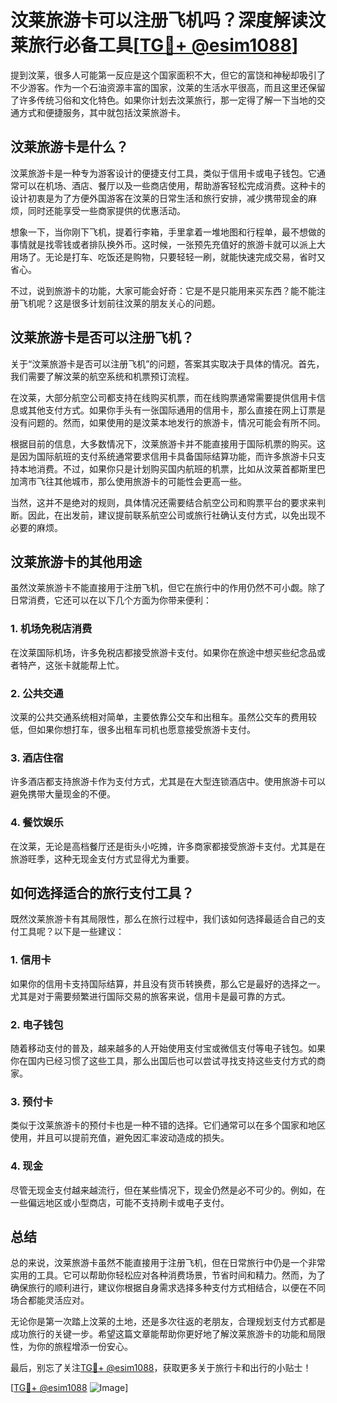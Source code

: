 # 汶莱旅游卡可以注册飞机吗？深度解读汶莱旅行必备工具[[TG💪+ @esim1088](https://t.me/s/esim1088)]

提到汶莱，很多人可能第一反应是这个国家面积不大，但它的富饶和神秘却吸引了不少游客。作为一个石油资源丰富的国家，汶莱的生活水平很高，而且这里还保留了许多传统习俗和文化特色。如果你计划去汶莱旅行，那一定得了解一下当地的交通方式和便捷服务，其中就包括汶莱旅游卡。

## 汶莱旅游卡是什么？

汶莱旅游卡是一种专为游客设计的便捷支付工具，类似于信用卡或电子钱包。它通常可以在机场、酒店、餐厅以及一些商店使用，帮助游客轻松完成消费。这种卡的设计初衷是为了方便外国游客在汶莱的日常生活和旅行安排，减少携带现金的麻烦，同时还能享受一些商家提供的优惠活动。

想象一下，当你刚下飞机，提着行李箱，手里拿着一堆地图和行程单，最不想做的事情就是找零钱或者排队换外币。这时候，一张预先充值好的旅游卡就可以派上大用场了。无论是打车、吃饭还是购物，只要轻轻一刷，就能快速完成交易，省时又省心。

不过，说到旅游卡的功能，大家可能会好奇：它是不是只能用来买东西？能不能注册飞机呢？这是很多计划前往汶莱的朋友关心的问题。

## 汶莱旅游卡是否可以注册飞机？

关于“汶莱旅游卡是否可以注册飞机”的问题，答案其实取决于具体的情况。首先，我们需要了解汶莱的航空系统和机票预订流程。

在汶莱，大部分航空公司都支持在线购买机票，而在线购票通常需要提供信用卡信息或其他支付方式。如果你手头有一张国际通用的信用卡，那么直接在网上订票是没有问题的。然而，如果使用的是汶莱本地发行的旅游卡，情况可能会有所不同。

根据目前的信息，大多数情况下，汶莱旅游卡并不能直接用于国际机票的购买。这是因为国际航班的支付系统通常要求信用卡具备国际结算功能，而许多旅游卡只支持本地消费。不过，如果你只是计划购买国内航班的机票，比如从汶莱首都斯里巴加湾市飞往其他城市，那么使用旅游卡的可能性会更高一些。

当然，这并不是绝对的规则，具体情况还需要结合航空公司和购票平台的要求来判断。因此，在出发前，建议提前联系航空公司或旅行社确认支付方式，以免出现不必要的麻烦。

## 汶莱旅游卡的其他用途

虽然汶莱旅游卡不能直接用于注册飞机，但它在旅行中的作用仍然不可小觑。除了日常消费，它还可以在以下几个方面为你带来便利：

### 1. **机场免税店消费**
   在汶莱国际机场，许多免税店都接受旅游卡支付。如果你在旅途中想买些纪念品或者特产，这张卡就能帮上忙。

### 2. **公共交通**
   汶莱的公共交通系统相对简单，主要依靠公交车和出租车。虽然公交车的费用较低，但如果你想打车，很多出租车司机也愿意接受旅游卡支付。

### 3. **酒店住宿**
   许多酒店都支持旅游卡作为支付方式，尤其是在大型连锁酒店中。使用旅游卡可以避免携带大量现金的不便。

### 4. **餐饮娱乐**
   在汶莱，无论是高档餐厅还是街头小吃摊，许多商家都接受旅游卡支付。尤其是在旅游旺季，这种无现金支付方式显得尤为重要。

## 如何选择适合的旅行支付工具？

既然汶莱旅游卡有其局限性，那么在旅行过程中，我们该如何选择最适合自己的支付工具呢？以下是一些建议：

### 1. **信用卡**
   如果你的信用卡支持国际结算，并且没有货币转换费，那么它是最好的选择之一。尤其是对于需要频繁进行国际交易的旅客来说，信用卡是最可靠的方式。

### 2. **电子钱包**
   随着移动支付的普及，越来越多的人开始使用支付宝或微信支付等电子钱包。如果你在国内已经习惯了这些工具，那么出国后也可以尝试寻找支持这些支付方式的商家。

### 3. **预付卡**
   类似于汶莱旅游卡的预付卡也是一种不错的选择。它们通常可以在多个国家和地区使用，并且可以提前充值，避免因汇率波动造成的损失。

### 4. **现金**
   尽管无现金支付越来越流行，但在某些情况下，现金仍然是必不可少的。例如，在一些偏远地区或小型商店，可能不支持刷卡或电子支付。

## 总结

总的来说，汶莱旅游卡虽然不能直接用于注册飞机，但在日常旅行中仍是一个非常实用的工具。它可以帮助你轻松应对各种消费场景，节省时间和精力。然而，为了确保旅行的顺利进行，建议你根据自身需求选择多种支付方式相结合，以便在不同场合都能灵活应对。

无论你是第一次踏上汶莱的土地，还是多次往返的老朋友，合理规划支付方式都是成功旅行的关键一步。希望这篇文章能帮助你更好地了解汶莱旅游卡的功能和局限性，为你的旅程增添一份安心。

最后，别忘了关注[TG💪+ @esim1088](https://t.me/s/esim1088)，获取更多关于旅行卡和出行的小贴士！

[[TG💪+ @esim1088](https://t.me/s/esim1088) ![Image](https://i.postimg.cc/4NQfJmqS/Snipaste-2025-05-13-00-14-12.png)]